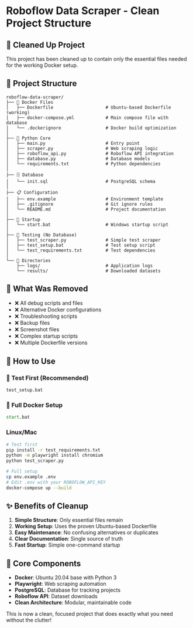 # Roboflow Data Scraper - Clean Project Structure

## 🧹 **Cleaned Up Project**

This project has been cleaned up to contain only the essential files needed for the working Docker setup.

## 📁 **Project Structure**

```
roboflow-data-scraper/
├── 🐳 Docker Files
│   ├── Dockerfile                    # Ubuntu-based Dockerfile (working)
│   ├── docker-compose.yml            # Main compose file with database
│   └── .dockerignore                 # Docker build optimization
│
├── 🐍 Python Core
│   ├── main.py                       # Entry point
│   ├── scraper.py                    # Web scraping logic
│   ├── roboflow_api.py               # Roboflow API integration
│   ├── database.py                   # Database models
│   └── requirements.txt              # Python dependencies
│
├── 🗄️ Database
│   └── init.sql                      # PostgreSQL schema
│
├── 📋 Configuration
│   ├── env.example                   # Environment template
│   ├── .gitignore                    # Git ignore rules
│   └── README.md                     # Project documentation
│
├── 🚀 Startup
│   └── start.bat                     # Windows startup script
│
├── 🧪 Testing (No Database)
│   ├── test_scraper.py               # Simple test scraper
│   ├── test_setup.bat                # Test setup script
│   └── test_requirements.txt         # Test dependencies
│
└── 📁 Directories
    ├── logs/                         # Application logs
    └── results/                      # Downloaded datasets
```

## 🎯 **What Was Removed**

- ❌ All debug scripts and files
- ❌ Alternative Docker configurations
- ❌ Troubleshooting scripts
- ❌ Backup files
- ❌ Screenshot files
- ❌ Complex startup scripts
- ❌ Multiple Dockerfile versions

## 🚀 **How to Use**

### **🧪 Test First (Recommended)**
```cmd
test_setup.bat
```

### **🐳 Full Docker Setup**
```cmd
start.bat
```

### **Linux/Mac**
```bash
# Test first
pip install -r test_requirements.txt
python -m playwright install chromium
python test_scraper.py

# Full setup
cp env.example .env
# Edit .env with your ROBOFLOW_API_KEY
docker-compose up --build
```

## ✨ **Benefits of Cleanup**

1. **Simple Structure**: Only essential files remain
2. **Working Setup**: Uses the proven Ubuntu-based Dockerfile
3. **Easy Maintenance**: No confusing alternatives or duplicates
4. **Clear Documentation**: Single source of truth
5. **Fast Startup**: Simple one-command startup

## 🔧 **Core Components**

- **Docker**: Ubuntu 20.04 base with Python 3
- **Playwright**: Web scraping automation
- **PostgreSQL**: Database for tracking projects
- **Roboflow API**: Dataset downloads
- **Clean Architecture**: Modular, maintainable code

This is now a clean, focused project that does exactly what you need without the clutter!
